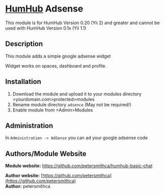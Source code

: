 # [HumHub](https://github.com/humhub/humhub) Adsense

This module is for HumHub Version 0.20 (Yii 2) and greater and cannot be used with HumHub Version 0.1x (Yii 1.1)

## Description

This module adds a simple google adsense widget

Widget works on spaces, dashboard and profile.

## Installation
1. Download the module and upload it to your modules directory >yourdomain.com>protected>modules
2. Rename module directory ```adsence``` (May not be required!)
3. Enable module from >Admin>Modules


## Administration

In `Administration -> AdSense` you can ad your google adsense code

## Authors/Module Website

__Module website:__ <https://github.com/petersmithca/humhub-basic-chat>  

__Author website:__ [https://github.com/petersmithca](https://github.com/petersmithca)    
__Author:__ petersmithca    
